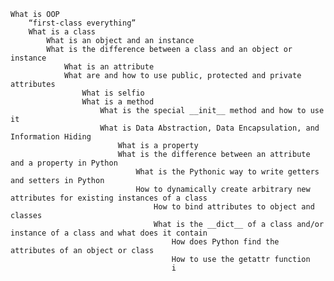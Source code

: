 
    What is OOP
        “first-class everything”
	    What is a class
	        What is an object and an instance
		    What is the difference between a class and an object or instance
		        What is an attribute
			    What are and how to use public, protected and private attributes
			        What is selfio
				    What is a method
				        What is the special __init__ method and how to use it
					    What is Data Abstraction, Data Encapsulation, and Information Hiding
					        What is a property
						    What is the difference between an attribute and a property in Python
						        What is the Pythonic way to write getters and setters in Python
							    How to dynamically create arbitrary new attributes for existing instances of a class
							        How to bind attributes to object and classes
								    What is the __dict__ of a class and/or instance of a class and what does it contain
								        How does Python find the attributes of an object or class
									    How to use the getattr function
									    i

